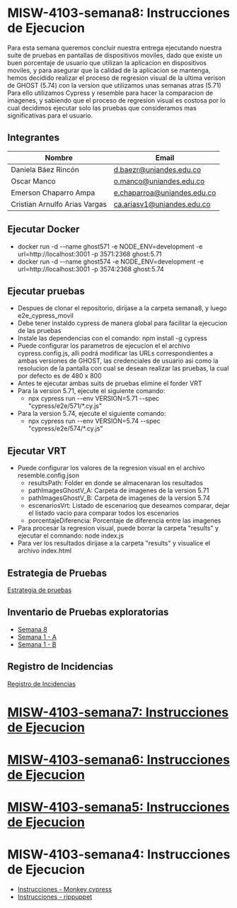 # MISW-4103-semana8: Instrucciones de Ejecucion
Para esta semana queremos concluir nuestra entrega ejecutando nuestra suite de pruebas en pantallas de dispositivos moviles, dado que existe un buen porcentaje de usuario que utilizan la aplicacion en dispositivos moviles,  y para asegurar que la calidad de la aplicacion se mantenga, hemos decidido realizar el proceso de regresion visual de la ultima verison de GHOST (5.74) con la version que utilizamos unas semanas atras (5.71)
Para ello utilizamos Cypress y resemble para hacer la comparacion de imagenes, y sabiendo que el proceso de regresion visual es costosa por lo cual decidimos ejecutar solo las pruebas que consideramos mas significativas para el usuario.

## Integrantes
| Nombre | Email |
|------|----------------------------------------------|
| Daniela Báez Rincón| d.baezr@uniandes.edu.co |
| Oscar Manco| o.manco@uniandes.edu.co |
| Emerson Chaparro Ampa  | e.chaparroa@uniandes.edu.co |
|Cristian Arnulfo Arias Vargas | ca.ariasv1@uniandes.edu.co |

## Ejecutar Docker
- docker run -d --name ghost571 -e NODE_ENV=development -e url=http://localhost:3001 -p 3571:2368 ghost:5.71
- docker run -d --name ghost574 -e NODE_ENV=development -e url=http://localhost:3001 -p 3574:2368 ghost:5.74

## Ejecutar pruebas 
- Despues de clonar el repositorio, dirijase a la carpeta semana8, y luego e2e_cypress_movil
- Debe tener instaldo cypress de manera global para facilitar la ejecucion de las pruebas
- Instale las dependencias con el comando: npm install -g cypress
- Puede configurar los parametros de ejecucion el el archivo cypress.config.js, alli podrá modificar las URLs correspondientes a ambas versiones de GHOST, las credenciales de usuario asi como la resolucion de la pantalla con cual se desean realizar las pruebas, la cual por defecto es de 480 x 800
- Antes te ejecutar ambas suits de pruebas elimine el forder VRT
- Para la  version 5.71, ejecute el siguiente comando:
    - npx cypress run --env VERSION=5.71 --spec "cypress/e2e/571/*.cy.js"
- Para la  version 5.74, ejecute el siguiente comando:
    - npx cypress run --env VERSION=5.74 --spec "cypress/e2e/574/*.cy.js"

## Ejecutar VRT
- Puede configurar los valores de la regresion visual en el archivo resemble.config.json
    - resultsPath: Folder en donde se almacenaran los resultados
    - pathImagesGhostV_A: Carpeta de imagenes de la version 5.71
    - pathImagesGhostV_B: Carpeta de imagenes de la version 5.74
    - escenariosVrt: Listado de escenarioq que deseamos comparar, dejar el listado vacio para comparar todos los escenarios
    - porcentajeDiferencia: Porcentaje de diferencia entre las imagenes
- Para procesar la regresion  visual, puede borrar la carpeta "results" y ejecutar el comnando: node index.js
- Para ver los resultados dirijase a la carpeta "results" y visualice el archivo index.html

## Estrategia de Pruebas
[Estrategia de pruebas](https://github.com/CristianAAV/MISW-4103-Pruebas--GHOST-5.71/blob/main/estrategia-pruebas.pdf)

## Inventario de Pruebas exploratorias
- [Semana 8](https://github.com/CristianAAV/MISW-4103-Pruebas--GHOST-5.71/blob/main/inventario-pruebas-exploratorias%20Semana%201%20-%20Final.xlsx)
- [Semana 1 - A](https://github.com/CristianAAV/MISW-4103-Pruebas--GHOST-5.71/blob/main/inventario-pruebas-exploratorias%20Semana%201%20-Antecendente_1.xlsx)
- [Semana 1 - B](https://github.com/CristianAAV/MISW-4103-Pruebas--GHOST-5.71/blob/main/inventario-pruebas-exploratorias%20Semana%201%20-Antecendente_2.xlsx)

## Registro de Incidencias
[Registro de Incidencias](https://github.com/CristianAAV/MISW-4103-Pruebas--GHOST-5.71/issues)

# [MISW-4103-semana7: Instrucciones de Ejecucion](https://github.com/CristianAAV/MISW-4103-Pruebas--GHOST-5.71/wiki/README.MD-SEMANA-7)
# [MISW-4103-semana6: Instrucciones de Ejecucion](https://github.com/CristianAAV/MISW-4103-Pruebas--GHOST-5.71/wiki/README.MD-SEMANA-6)
# [MISW-4103-semana5: Instrucciones de Ejecucion](https://github.com/CristianAAV/MISW-4103-Pruebas--GHOST-5.71/wiki/README.MD-SEMANA-5)
# MISW-4103-semana4: Instrucciones de Ejecucion
 * [Instrucciones - Monkey cypress](https://github.com/CristianAAV/MISW-4103-Pruebas--GHOST-5.71/blob/main/Semana04/reporte_experiencia_monkey_cypress.pdf)
 * [Instrucciones - rippuppet](https://github.com/CristianAAV/MISW-4103-Pruebas--GHOST-5.71/blob/main/Semana04/reporte_experencia_rippuppet.pdf)
